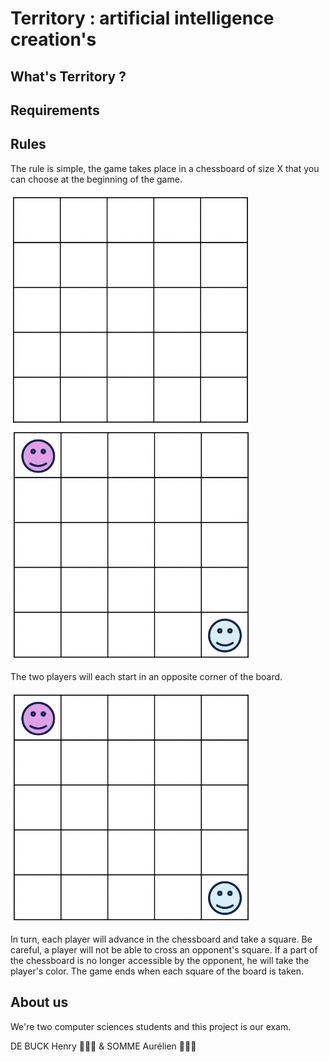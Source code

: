 # Territory : artificial intelligence creation's

## What's Territory ?

## Requirements

## Rules
The rule is simple, the game takes place in a chessboard of size X that you can choose at the beginning of the game.

<img src="https://github.com/YRNEHENRY/AI_Project/blob/main/assets/Screenshot%202022-09-20%20at%205.41.02%20PM.png" width="385px">

<img src="https://github.com/YRNEHENRY/AI_Project/blob/main/assets/Screenshot%202022-09-20%20at%205.48.22%20PM.png" width="385px">

The two players will each start in an opposite corner of the board.

<img src="https://github.com/YRNEHENRY/AI_Project/blob/main/assets/Screenshot%202022-09-20%20at%205.48.22%20PM.png" width="385px">

In turn, each player will advance in the chessboard and take a square. Be careful, a player will not be able to cross an opponent's square.
If a part of the chessboard is no longer accessible by the opponent, he will take the player's color.
The game ends when each square of the board is taken.


## About us
We're two computer sciences students and this project is our exam.

DE BUCK Henry 👨🏼‍💻 & SOMME Aurélien 👨🏻‍💻

